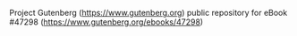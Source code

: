 Project Gutenberg (https://www.gutenberg.org) public repository for
eBook #47298 (https://www.gutenberg.org/ebooks/47298)
